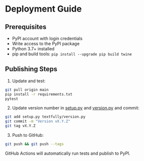 # Deployment Guide

## Prerequisites

- PyPI account with login credentials
- Write access to the PyPI package
- Python 3.7+ installed
- pip and build tools: `pip install --upgrade pip build twine`

## Publishing Steps

1. Update and test:

```sh
git pull origin main
pip install -r requirements.txt
pytest
```

2. Update version number in [setup.py](setup.py) and [version.py](textfully/version.py) and commit:

```sh
git add setup.py textfully/version.py
git commit -m "Version vX.Y.Z"
git tag vX.Y.Z
```

3. Push to GitHub:

```sh
git push && git push --tags
```

GitHub Actions will automatically run tests and publish to PyPI.
